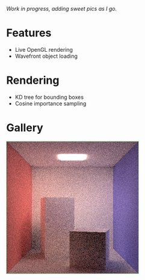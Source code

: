 *Work in progress, adding sweet pics as I go.*

# Features

- Live OpenGL rendering
- Wavefront object loading

# Rendering

- KD tree for bounding boxes
- Cosine importance sampling

# Gallery

![Cornell Box Boxes](pics/pathtrace12.png)
